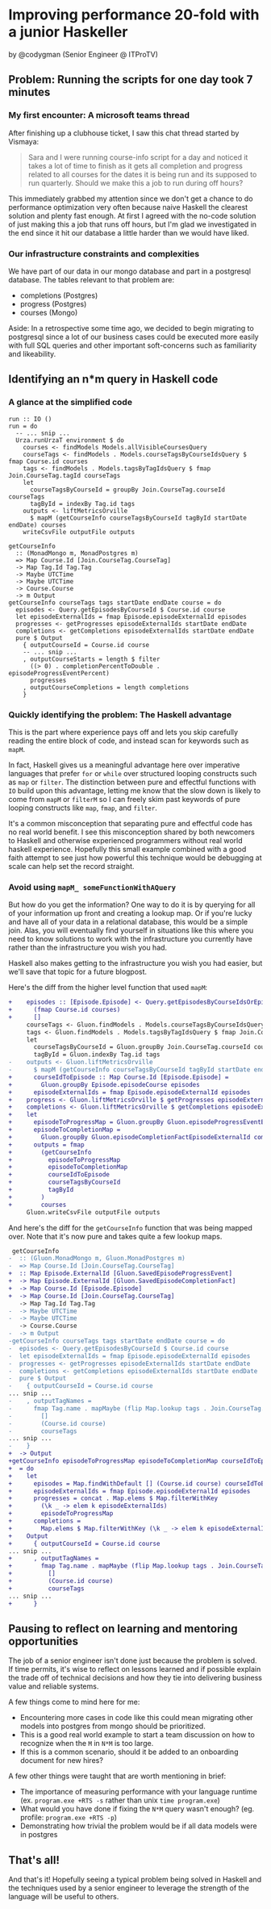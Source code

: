 # Improving performance 20-fold with a junior Haskeller

by @codygman (Senior Engineer @ ITProTV)

## Problem: Running the scripts for one day took 7 minutes

### My first encounter: A microsoft teams thread

After finishing up a clubhouse ticket, I saw this chat thread started by Vismaya:

> Sara and I were running course-info script for a day and noticed it takes a lot of time to finish as it gets all completion and progress related to all courses for the dates it is being run and its supposed to run quarterly. Should we make this a job to run during off hours?

This immediately grabbed my attention since we don't get a chance to do performance optimization very often because naive Haskell the clearest solution and plenty fast enough. At first I agreed with the no-code solution of just making this a job that runs off hours, but I'm glad we investigated in the end since it hit our database a little harder than we would have liked.

### Our infrastructure constraints and complexities

We have part of our data in our mongo database and part in a postgresql database. The tables relevant to that problem are:

- completions (Postgres)
- progress (Postgres)
- courses (Mongo)

Aside: In a retrospective some time ago, we decided to begin migrating to postgresql since a lot of our business cases could be executed more easily with full SQL queries and other important soft-concerns such as familiarity and likeability. 

## Identifying an n*m query in Haskell code

### A glance at the simplified code

```
run :: IO ()
run = do
  -- ... snip ...
  Urza.runUrzaT environment $ do
    courses <- findModels Models.allVisibleCoursesQuery
    courseTags <- findModels . Models.courseTagsByCourseIdsQuery $ fmap Course.id courses
    tags <- findModels . Models.tagsByTagIdsQuery $ fmap Join.CourseTag.tagId courseTags
    let
      courseTagsByCourseId = groupBy Join.CourseTag.courseId courseTags
      tagById = indexBy Tag.id tags
    outputs <- liftMetricsOrville
      $ mapM (getCourseInfo courseTagsByCourseId tagById startDate endDate) courses
    writeCsvFile outputFile outputs

getCourseInfo
  :: (MonadMongo m, MonadPostgres m)
  => Map Course.Id [Join.CourseTag.CourseTag]
  -> Map Tag.Id Tag.Tag
  -> Maybe UTCTime
  -> Maybe UTCTime
  -> Course.Course
  -> m Output
getCourseInfo courseTags tags startDate endDate course = do
  episodes <- Query.getEpisodesByCourseId $ Course.id course
  let episodeExternalIds = fmap Episode.episodeExternalId episodes
  progresses <- getProgresses episodeExternalIds startDate endDate
  completions <- getCompletions episodeExternalIds startDate endDate
  pure $ Output
    { outputCourseId = Course.id course
    -- ... snip ...
    , outputCourseStarts = length $ filter
      ((> 0) . completionPercentToDouble . episodeProgressEventPercent)
      progresses
    , outputCourseCompletions = length completions
    }
```

### Quickly identifying the problem: The Haskell advantage

This is the part where experience pays off and lets you skip carefully reading the entire block of code, and instead scan for keywords such as `mapM`.

In fact, Haskell gives us a meaningful advantage here over imperative languages that prefer `for` or `while` over structured looping constructs such as `map` or `filter`. The distinction between pure and effectful functions with `IO` build upon this advantage, letting me know that the slow down is likely to come from `mapM` or 
`filterM` so I can freely skim past keywords of pure looping constructs like `map`, `fmap`, and `filter`.

It's a common misconception that separating pure and effectful code has no real world benefit. I see this misconception shared by both newcomers to Haskell and otherwise experienced programmers without real world haskell experience. Hopefully this small example combined with a good faith attempt to see just how powerful this technique would be debugging at scale can help set the record straight.

### Avoid using `mapM_ someFunctionWithAQuery` 

But how do you get the information? One way to do it is by querying for all of your information up front and creating a lookup map. Or if you're lucky and have all of your data in a relational database, this would be a simple join. Alas, you will eventually find yourself in situations like this where you need to know solutions to work with the infrastructure you currently have rather than the infrastructure you wish you had.

Haskell also makes getting to the infrastructure you wish you had easier, but we'll save that topic for a future blogpost.

Here's the diff from the higher level function that used `mapM`:

```diff
+    episodes :: [Episode.Episode] <- Query.getEpisodesByCourseIdsOrEpisodeIds
+      (fmap Course.id courses)
+      []
     courseTags <- Gluon.findModels . Models.courseTagsByCourseIdsQuery $ fmap Course.id courses
     tags <- Gluon.findModels . Models.tagsByTagIdsQuery $ fmap Join.CourseTag.tagId courseTags
     let
       courseTagsByCourseId = Gluon.groupBy Join.CourseTag.courseId courseTags
       tagById = Gluon.indexBy Tag.id tags
-    outputs <- Gluon.liftMetricsOrville
-      $ mapM (getCourseInfo courseTagsByCourseId tagById startDate endDate) courses
+      courseIdToEpisode :: Map Course.Id [Episode.Episode] =
+        Gluon.groupBy Episode.episodeCourse episodes
+      episodeExternalIds = fmap Episode.episodeExternalId episodes
+    progress <- Gluon.liftMetricsOrville $ getProgresses episodeExternalIds startDate endDate
+    completions <- Gluon.liftMetricsOrville $ getCompletions episodeExternalIds startDate endDate
+    let
+      episodeToProgressMap = Gluon.groupBy Gluon.episodeProgressEventEpisodeExternalId progress
+      episodeToCompletionMap =
+        Gluon.groupBy Gluon.episodeCompletionFactEpisodeExternalId completions
+      outputs = fmap
+        (getCourseInfo
+          episodeToProgressMap
+          episodeToCompletionMap
+          courseIdToEpisode
+          courseTagsByCourseId
+          tagById
+        )
+        courses
     Gluon.writeCsvFile outputFile outputs
```

And here's the diff for the `getCourseInfo` function that was being mapped over. Note that it's now pure and takes quite a few lookup maps.

```diff
 getCourseInfo
-  :: (Gluon.MonadMongo m, Gluon.MonadPostgres m)
-  => Map Course.Id [Join.CourseTag.CourseTag]
+  :: Map Episode.ExternalId [Gluon.SavedEpisodeProgressEvent]
+  -> Map Episode.ExternalId [Gluon.SavedEpisodeCompletionFact]
+  -> Map Course.Id [Episode.Episode]
+  -> Map Course.Id [Join.CourseTag.CourseTag]
   -> Map Tag.Id Tag.Tag
-  -> Maybe UTCTime
-  -> Maybe UTCTime
   -> Course.Course
-  -> m Output
-getCourseInfo courseTags tags startDate endDate course = do
-  episodes <- Query.getEpisodesByCourseId $ Course.id course
-  let episodeExternalIds = fmap Episode.episodeExternalId episodes
-  progresses <- getProgresses episodeExternalIds startDate endDate
-  completions <- getCompletions episodeExternalIds startDate endDate
-  pure $ Output
-    { outputCourseId = Course.id course
... snip ...
-    , outputTagNames =
-      fmap Tag.name . mapMaybe (flip Map.lookup tags . Join.CourseTag.tagId) $ Map.findWithDefault
-        []
-        (Course.id course)
-        courseTags
... snip ...
-    }
+  -> Output
+getCourseInfo episodeToProgressMap episodeToCompletionMap courseIdToEpisode courseTags tags course
+  = do
+    let
+      episodes = Map.findWithDefault [] (Course.id course) courseIdToEpisode
+      episodeExternalIds = fmap Episode.episodeExternalId episodes
+      progresses = concat . Map.elems $ Map.filterWithKey
+        (\k _ -> elem k episodeExternalIds)
+        episodeToProgressMap
+      completions =
+        Map.elems $ Map.filterWithKey (\k _ -> elem k episodeExternalIds) episodeToCompletionMap
+    Output
+      { outputCourseId = Course.id course
... snip ...
+      , outputTagNames =
+        fmap Tag.name . mapMaybe (flip Map.lookup tags . Join.CourseTag.tagId) $ Map.findWithDefault
+          []
+          (Course.id course)
+          courseTags
... snip ...
+      }
```

## Pausing to reflect on learning and mentoring opportunities

The job of a senior engineer isn't done just because the problem is solved. If time permits, it's wise to reflect on lessons learned and if possible explain the trade off of technical decisions and how they tie into delivering business value and reliable systems.

A few things come to mind here for me:

- Encountering more cases in code like this could mean migrating other models into postgres from mongo should be prioritized.
- This is a good real world example to start a team discussion on how to recognize when the `M` in `N*M` is too large.
- If this is a common scenario, should it be added to an onboarding document for new hires?

A few other things were taught that are worth mentioning in brief:

- The importance of measuring performance with your language runtime (ex. `program.exe +RTS -s` rather than unix `time program.exe`)
- What would you have done if fixing the `N*M` query wasn't enough? (eg. profile: `program.exe +RTS -p`)
- Demonstrating how trivial the problem would be if all data models were in postgres

## That's all!

And that's it! Hopefully seeing a typical problem being solved in Haskell and the techniques used by a senior engineer to leverage the strength of the language will be useful to others.
